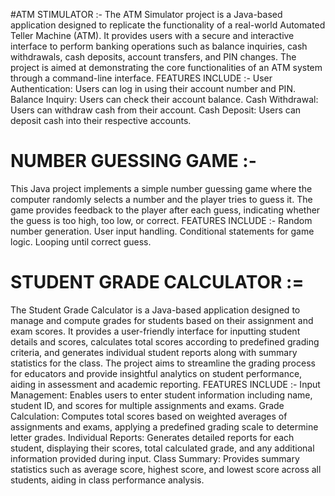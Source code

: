 #ATM STIMULATOR :-
The ATM Simulator project is a Java-based application designed to replicate the functionality of a real-world Automated Teller Machine (ATM). It provides users with a secure and interactive interface to perform banking operations such as balance inquiries, cash withdrawals, cash deposits, account transfers, and PIN changes. The project is aimed at demonstrating the core functionalities of an ATM system through a command-line interface.
FEATURES INCLUDE :- 
User Authentication: Users can log in using their account number and PIN.
Balance Inquiry: Users can check their account balance.
Cash Withdrawal: Users can withdraw cash from their account.
Cash Deposit: Users can deposit cash into their respective accounts.



# NUMBER GUESSING GAME :-
This Java project implements a simple number guessing game where the computer randomly selects a number and the player tries to guess it. The game provides feedback to the player after each guess, indicating whether the guess is too high, too low, or correct.
FEATURES INCLUDE :-
Random number generation.
User input handling.
Conditional statements for game logic.
Looping until correct guess.



# STUDENT GRADE CALCULATOR :=
The Student Grade Calculator is a Java-based application designed to manage and compute grades for students based on their assignment and exam scores. It provides a user-friendly interface for inputting student details and scores, calculates total scores according to predefined grading criteria, and generates individual student reports along with summary statistics for the class.
The project aims to streamline the grading process for educators and provide insightful analytics on student performance, aiding in assessment and academic reporting.
FEATURES INCLUDE :-
Input Management: Enables users to enter student information including name, student ID, and scores for multiple assignments and exams.
Grade Calculation: Computes total scores based on weighted averages of assignments and exams, applying a predefined grading scale to determine letter grades.
Individual Reports: Generates detailed reports for each student, displaying their scores, total calculated grade, and any additional information provided during input.
Class Summary: Provides summary statistics such as average score, highest score, and lowest score across all students, aiding in class performance analysis.

